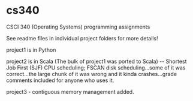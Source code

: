 cs340
=====

CSCI 340 (Operating Systems) programming assignments

See readme files in individual project folders for more details! 

project1 is in Python

project2 is in Scala (The bulk of project1 was ported to Scala) -- Shortest Job First (SJF) CPU scheduling; FSCAN disk scheduling...some of it was correct...the large chunk of it was wrong and it kinda crashes...grade comments included for anyone who uses it. 

project3 - contiguous memory management added.
